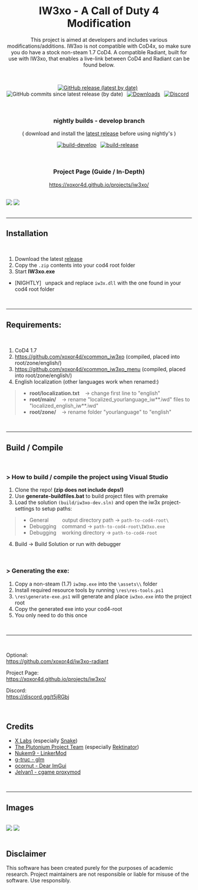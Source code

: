 
<h1 align="center">IW3xo - A Call of Duty 4 Modification</h3>

<p align="center">
This project is aimed at developers and includes various modifications/additions.  
IW3xo is not compatible with CoD4x, so make sure you do have a stock non-steam 1.7 CoD4.  
A compatible Radiant, built for use with IW3xo, that enables a live-link between CoD4 and Radiant can be found below.
</p>

<br>
<div align="center" markdown="1">

[![GitHub release (latest by date)](https://img.shields.io/github/v/release/xoxor4d/iw3xo-dev?color=%2368BC71&logo=github)](https://github.com/xoxor4d/iw3xo-dev/releases)&ensp;
![GitHub commits since latest release (by date)](https://img.shields.io/github/commits-since/xoxor4d/iw3xo-dev/latest/develop?logo=github)&ensp;
[![Downloads](https://img.shields.io/github/downloads/xoxor4d/iw3xo-dev/total?logo=github&label=total-downloads)](https://github.com/xoxor4d/iw3xo-dev/releases)&ensp;
[![Discord](https://img.shields.io/discord/677574256678141973?label=Discord&logo=discord&logoColor=%23FFFF&)](https://discord.gg/t5jRGbj)&ensp;

<br>

### nightly builds - develop branch
( download and install the [latest release](https://github.com/xoxor4d/iw3xo-dev/releases) before using nightly's )

[![build-develop](https://img.shields.io/github/workflow/status/xoxor4d/iw3xo-dev/Build-Debug/develop?logo=github&label=nightly-develop)](https://nightly.link/xoxor4d/iw3xo-dev/workflows/build-debug/develop/Debug%20binaries.zip)&ensp;
[![build-release](https://img.shields.io/github/workflow/status/xoxor4d/iw3xo-dev/Build-Release/develop?logo=github&label=nightly-release)](https://nightly.link/xoxor4d/iw3xo-dev/workflows/build-release/develop/Release%20binaries.zip)&ensp;

<br>

### Project Page (Guide / In-Depth)
https://xoxor4d.github.io/projects/iw3xo/

</div>

<br>

<img src="https://xoxor4d.github.io/assets/img/iw3xo/banner.jpg"/>
<img src="https://xoxor4d.github.io/assets/img/iw3xo/gif/feat_daynight.gif"/>

<br>
<br>

___
## Installation

<br>

1. Download the latest [release](https://github.com/xoxor4d/iw3xo-dev/releases)
2. Copy the `.zip` contents into your cod4 root folder
3. Start __IW3xo.exe__

- [NIGHTLY]&ensp; unpack and replace `iw3x.dll` with the one found in your cod4 root folder

<br>

___
## Requirements:

<br>

1. CoD4 1.7
2. https://github.com/xoxor4d/xcommon_iw3xo (compiled, placed into root/zone/english/)
3. https://github.com/xoxor4d/xcommon_iw3xo_menu (compiled, placed into root/zone/english/)
4. English localization (other languages work when renamed:)
> - __root/localization.txt__ &ensp; -> change first line to "english"
> - __root/main/__ &ensp; -> rename "localized_yourlanguage_iw**.iwd" files to "localized_english_iw**.iwd"
> - __root/zone/__ &ensp; -> rename folder "yourlanguage" to "english"

<br>

___
## Build / Compile

<br>

### > How to build / compile the project using Visual Studio
1. Clone the repo! __(zip does not include deps!)__
2. Use __generate-buildfiles.bat__ to build project files with premake
3. Load the solution `(build/iw3xo-dev.sln)` and open the iw3x project-settings to setup paths:
> - General &ensp; &ensp; &ensp; output directory path -> `path-to-cod4-root\`
> - Debugging &ensp; command -> `path-to-cod4-root\IW3xo.exe`
> - Debugging &ensp; working directory -> `path-to-cod4-root`
4. Build -> Build Solution or run with debugger
   
<br>

### > Generating the exe:  
1. Copy a non-steam (1.7) `iw3mp.exe` into the `\assets\\` folder
2. Install required resource tools by running `\res\res-tools.ps1`
3. `\res\generate-exe.ps1` will generate and place `iw3xo.exe` into the project root
4. Copy the generated exe into your cod4-root
5. You only need to do this once

<br>

___

<br>

Optional:  
https://github.com/xoxor4d/iw3xo-radiant

Project Page:  
https://xoxor4d.github.io/projects/iw3xo/

Discord:  
https://discord.gg/t5jRGbj

<br>

## Credits
- [X Labs](https://github.com/XLabsProject) (especially [Snake](https://github.com/momo5502))
- [The Plutonium Project Team](https://plutonium.pw/) (especially [Rektinator](https://github.com/RektInator))
- [Nukem9 - LinkerMod](https://github.com/Nukem9/LinkerMod)
- [g-truc - glm](https://github.com/g-truc/glm/)
- [ocornut - Dear ImGui](https://github.com/ocornut/imgui)
- [Jelvan1 - cgame proxymod](https://github.com/Jelvan1/cgame_proxymod)

<br>

___
## Images

<br>

<img src="https://xoxor4d.github.io/assets/img/iw3xo/collisionClip.jpg"/>
<img src="https://xoxor4d.github.io/assets/img/iw3xo/gif/feat_daynight_clouds.gif"/>

<br>
<br>

## Disclaimer
This software has been created purely for the purposes of academic research. Project maintainers are not responsible or liable for misuse of the software. Use responsibly.
